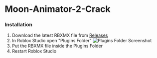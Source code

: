 # Moon-Animator-2-Crack

### Installation
1. Download the latest RBXMX file from [Releases](https://github.com/Lozarth/Moon-Animator-2-Crack/releases/)
2. In Roblox Studio open "Plugins Folder"
![Plugins Folder Screenshot](https://cdn.discordapp.com/attachments/1045584005447290881/1055977449009188914/KpK46wnS67.png)
3. Put the RBXMX file inside the Plugins Folder
4. Restart Roblox Studio
